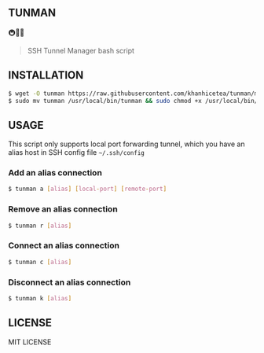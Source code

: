 ## TUNMAN

 🚇👨‍🚒

> SSH Tunnel Manager bash script

## INSTALLATION

```bash
$ wget -O tunman https://raw.githubusercontent.com/khanhicetea/tunman/master/tunman
$ sudo mv tunman /usr/local/bin/tunman && sudo chmod +x /usr/local/bin/tunman
```

## USAGE

This script only supports local port forwarding tunnel, which you have an alias host in SSH config file `~/.ssh/config`

### Add an alias connection

```bash
$ tunman a [alias] [local-port] [remote-port]
```

### Remove an alias connection

```bash
$ tunman r [alias]
```

### Connect an alias connection

```bash
$ tunman c [alias]
```

### Disconnect an alias connection

```bash
$ tunman k [alias]
```

## LICENSE

MIT LICENSE
